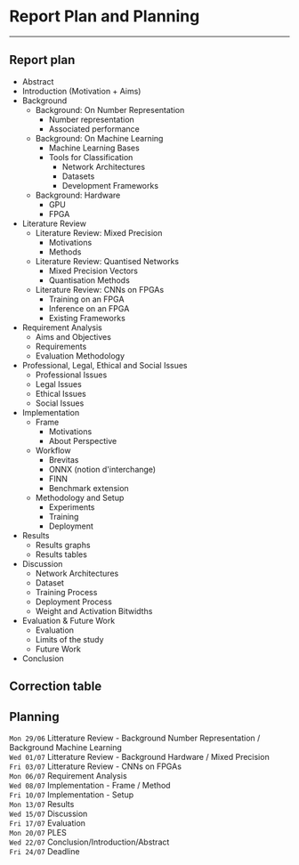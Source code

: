 
# Report Plan and Planning

---

## Report plan
- Abstract
- Introduction (Motivation + Aims)
-  Background
    - Background: On Number Representation
        - Number representation
        - Associated performance
    - Background: On Machine Learning
        - Machine Learning Bases
        - Tools for Classification
          - Network Architectures
          - Datasets
          - Development Frameworks
    - Background: Hardware
        - GPU
        - FPGA
- Literature Review
    - Literature Review: Mixed Precision
        - Motivations
        - Methods
    - Literature Review: Quantised Networks
        - Mixed Precision Vectors
        - Quantisation Methods
    - Literature Review: CNNs on FPGAs
        - Training on an FPGA
        - Inference on an FPGA
        - Existing Frameworks
- Requirement Analysis
    - Aims and Objectives
    - Requirements
    - Evaluation Methodology
- Professional, Legal, Ethical and Social Issues
    - Professional Issues
    - Legal Issues
    - Ethical Issues
    - Social Issues
- Implementation
    - Frame
      - Motivations
      - About Perspective
    - Workflow
      - Brevitas
      - ONNX (notion d'interchange)
      - FINN
      - Benchmark extension
    - Methodology and Setup
      - Experiments
      - Training
      - Deployment
- Results
    - Results graphs
    - Results tables
- Discussion
    - Network Architectures
    - Dataset
    - Training Process
    - Deployment Process
    - Weight and Activation Bitwidths
- Evaluation & Future Work
    - Evaluation
    - Limits of the study
    - Future Work
- Conclusion

## Correction table

<!-- | Chapter Name                     | Written | Read (M.Lagadec) | Read (M.Cotret) | Read (M.Stewart) | Corrected |
| -------------------------------- | :-----: | ---------------- | --------------- | ---------------- | --------- |
| Abstract                         |    X    |                  |                 |                  |           |
| Chapter 1 - Introduction         |    X    |                  |                 |                  |           |
| Chapter 2 - LR - Background      |    X    |                  |                 |                  |           |
| Chapter 2 - LR - Mixed Precision |    X    |                  |                 |                  |           |
| Chapter 2 - LR - Applications    |    X    |                  |                 |                  |           |
| Chapter 2 - LR - Hardware        |    X    |                  |                 |                  |           |
| Chapter 2 - LR - CNNs on FPGAs   |    X    |                  |                 |                  |           |
| Chapter 3 - Requirement Analysis |    X    |                  |                 |                  |           |
| Chapter 4 - PLES                 |    X    |                  |                 |                  |           |
| Chapter 5 - Project Plan         |    X    |                  |                 |                  |           |
| Chapter 6 - Conclusion           |    X    |                  |                 |                  |           | -->




## Planning
`Mon 29/06` Litterature Review - Background Number Representation / Background Machine Learning  
`Wed 01/07` Litterature Review - Background Hardware / Mixed Precision  
`Fri 03/07` Litterature Review - CNNs on FPGAs  
`Mon 06/07` Requirement Analysis  
`Wed 08/07` Implementation - Frame / Method  
`Fri 10/07` Implementation - Setup  
`Mon 13/07` Results  
`Wed 15/07` Discussion  
`Fri 17/07` Evaluation  
`Mon 20/07` PLES  
`Wed 22/07` Conclusion/Introduction/Abstract  
`Fri 24/07` Deadline  

